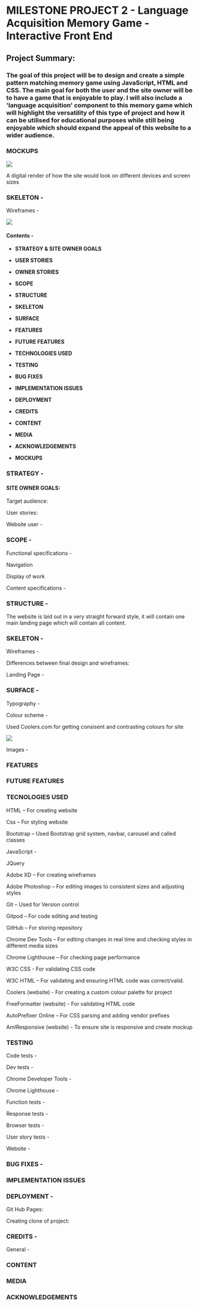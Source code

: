# MILESTONE PROJECT 2 - Language Acquisition Memory Game - Interactive Front End

## Project Summary:
### The goal of this project will be to design and create a simple pattern matching memory game using JavaScript, HTML and CSS. The main goal for both the user and the site owner will be to have a game that is enjoyable to play. I will also include a 'language acquisition' component to this memory game which will highlight the versatility of this type of project and how it can be utilised for educational purposes while still being enjoyable which should expand the appeal of this website to a wider audience. 


### **MOCKUPS**

<img src="assets/images/mediamockup1.png">

A digital render of how the site would look on different devices and screen sizes 

### **SKELETON -** 

Wireframes - 

<img src="assets/images/MP2 - Wireframe.png">

#### Contents - 

* **STRATEGY & SITE OWNER GOALS**

* **USER STORIES**

* **OWNER STORIES**

* **SCOPE**

* **STRUCTURE**

* **SKELETON**

* **SURFACE**

* **FEATURES**

* **FUTURE FEATURES**

* **TECHNOLOGIES USED**

* **TESTING**

* **BUG FIXES**

* **IMPLEMENTATION ISSUES**

* **DEPLOYMENT**

* **CREDITS**

* **CONTENT**

* **MEDIA**

* **ACKNOWLEDGEMENTS**

* **MOCKUPS**

### **STRATEGY -**

#### SITE OWNER GOALS:
Target audience: 

User stories:

Website user -

### **SCOPE -**

Functional specifications -

Navigation

Display of work

Content specifications -

### **STRUCTURE -**

The website is laid out in a very straight forward style, it will contain one main landing page which will contain all content.

### **SKELETON -** 

Wireframes - 


Differences between final design and wireframes:

Landing Page -

### **SURFACE -**

Typography -

Colour scheme -

Used Coolers.com for getting consisent and contrasting colours for site 

<img src="assets/images/coolorspalette1.png">


Images -

### **FEATURES**

### **FUTURE FEATURES**

### **TECNOLOGIES USED**

HTML – For creating website

Css – For styling website

Bootstrap – Used Bootstrap grid system, navbar, carousel and called classes

JavaScript - 

JQuery

Adobe XD – For creating wireframes

Adobe Photoshop – For editing images to consistent sizes and adjusting styles

Git – Used for Version control

Gitpod – For code editing and testing

GitHub – For storing repository

Chrome Dev Tools – For editing changes in real time and checking styles in different media sizes

Chrome Lighthouse – For checking page performance

W3C CSS - For validating CSS code

W3C HTML – For validating and ensuring HTML code was correct/valid.

Coolers (website) - For creating a custom colour palette for project

FreeFormatter (website) - For validating HTML code

AutoPrefixer Online – For CSS parsing and adding vendor prefixes

AmIResponsive (website) - To ensure site is responsive and create mockup

### **TESTING**

Code tests -

Dev tests -

Chrome Developer Tools -

Chrome Lighthouse -

Function tests -

Response tests -

Browser tests -

User story tests -

Website -

### **BUG FIXES -**

### **IMPLEMENTATION ISSUES**

### **DEPLOYMENT -**

Git Hub Pages:

Creating clone of project:

### **CREDITS -**

General -

### **CONTENT**

### **MEDIA**

### **ACKNOWLEDGEMENTS**


